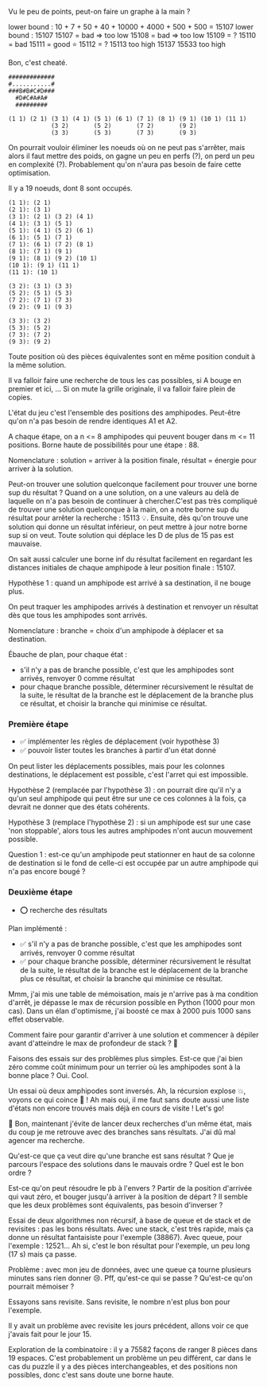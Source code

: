 
Vu le peu de points, peut-on faire un graphe à la main ?

lower bound : 10 + 7 + 50 + 40 + 10000 + 4000 + 500 + 500 = 15107
lower bound : 15107
15107 = bad => too low
15108 = bad => too low
15109 = ?
15110 = bad
15111 = good ⭐
15112 = ?
15113 too high
15137
15533 too high

Bon, c'est cheaté.

```
#############
#...........#
###B#B#C#D###
  #D#C#A#A#
  #########
```

```
(1 1) (2 1) (3 1) (4 1) (5 1) (6 1) (7 1) (8 1) (9 1) (10 1) (11 1)
            (3 2)       (5 2)       (7 2)       (9 2)
            (3 3)       (5 3)       (7 3)       (9 3)
```

On pourrait vouloir éliminer les noeuds où on ne peut pas s'arrêter, mais alors
il faut mettre des poids, on gagne un peu en perfs (?), on perd un peu en
complexité (?). Probablement qu'on n'aura pas besoin de faire cette
optimisation.

Il y a 19 noeuds, dont 8 sont occupés.

```
(1 1): (2 1)
(2 1): (3 1)
(3 1): (2 1) (3 2) (4 1)
(4 1): (3 1) (5 1)
(5 1): (4 1) (5 2) (6 1)
(6 1): (5 1) (7 1)
(7 1): (6 1) (7 2) (8 1)
(8 1): (7 1) (9 1)
(9 1): (8 1) (9 2) (10 1)
(10 1): (9 1) (11 1)
(11 1): (10 1)

(3 2): (3 1) (3 3)
(5 2): (5 1) (5 3)
(7 2): (7 1) (7 3)
(9 2): (9 1) (9 3)

(3 3): (3 2)
(5 3): (5 2)
(7 3): (7 2)
(9 3): (9 2)
```

Toute position où des pièces équivalentes sont en même position conduit à la
même solution.

Il va falloir faire une recherche de tous les cas possibles, si A bouge en
premier et ici, ... Si on mute la grille originale, il va falloir faire plein
de copies.

L'état du jeu c'est l'ensemble des positions des amphipodes. Peut-être qu'on
n'a pas besoin de rendre identiques A1 et A2.

A chaque étape, on a n <= 8 amphipodes qui peuvent bouger dans m <= 11
positions. Borne haute de possibilités pour une étape : 88.

Nomenclature : solution = arriver à la position finale, résultat = énergie pour
arriver à la solution.

Peut-on trouver une solution quelconque facilement pour trouver une borne sup
du résultat ?  Quand on a une solution, on a une valeurs au delà de laquelle on
n'a pas besoin de continuer à chercher.C'est pas très compliqué de trouver une
solution quelconque à la main, on a notre borne sup du résultat pour arrêter la
recherche : 15113 💡. Ensuite, dès qu'on trouve une solution qui donne un
résultat inférieur, on peut mettre à jour notre borne sup si on veut.  Toute
solution qui déplace les D de plus de 15 pas est mauvaise.

On sait aussi calculer une borne inf du résultat facilement en regardant les
distances initiales de chaque amphipode à leur position finale : 15107.

Hypothèse 1 : quand un amphipode est arrivé à sa destination, il ne bouge plus.

On peut traquer les amphipodes arrivés à destination et renvoyer un résultat
dès que tous les amphipodes sont arrivés.

Nomenclature : branche = choix d'un amphipode à déplacer et sa destination.

Ébauche de plan, pour chaque état :
- s'il n'y a pas de branche possible, c'est que les amphipodes sont arrivés,
  renvoyer 0 comme résultat
- pour chaque branche possible, déterminer récursivement le résultat de la
  suite, le résultat de la branche est le déplacement de la branche plus ce
  résultat, et choisir la branche qui minimise ce résultat.

### Première étape

- ✅ implémenter les règles de déplacement (voir hypothèse 3)
- ✅ pouvoir lister toutes les branches à partir d'un état donné

On peut lister les déplacements possibles, mais pour les colonnes destinations,
le déplacement est possible, c'est l'arret qui est impossible.

Hypothèse 2 (remplacée par l'hypothèse 3) : on pourrait dire qu'il n'y a qu'un
seul amphipode qui peut être sur une ce ces colonnes à la fois, ça devrait ne
donner que des états cohérents.

Hypothèse 3 (remplace l'hypothèse 2) : si un amphipode est sur une case 'non
stoppable', alors tous les autres amphipodes n'ont aucun mouvement possible.

Question 1 : est-ce qu'un amphipode peut stationner en haut de sa colonne de
destination si le fond de celle-ci est occupée par un autre amphipode qui n'a
pas encore bougé ?

### Deuxième étape

- ⭕ recherche des résultats

Plan implémenté :
- ✅ s'il n'y a pas de branche possible, c'est que les amphipodes sont arrivés,
  renvoyer 0 comme résultat
- ✅ pour chaque branche possible, déterminer récursivement le résultat de la
  suite, le résultat de la branche est le déplacement de la branche plus ce
  résultat, et choisir la branche qui minimise ce résultat.

Mmm, j'ai mis une table de mémoisation, mais je n'arrive pas à ma condition
d'arrêt, je dépasse le max de récursion possible en Python (1000 pour mon cas).
Dans un élan d'optimisme, j'ai boosté ce max à 2000 puis 1000 sans effet
observable.

Comment faire pour garantir d'arriver à une solution et commencer à dépiler
avant d'atteindre le max de profondeur de stack ? 🤔

Faisons des essais sur des problèmes plus simples. Est-ce que j'ai bien zéro
comme coût minimum pour un terrier où les amphipodes sont à la bonne place ?
Oui. Cool.

Un essai où deux amphipodes sont inversés. Ah, la récursion explose 💥, voyons
ce qui coince 🔎 ! Ah mais oui, il me faut sans doute aussi une liste d'états
non encore trouvés mais déjà en cours de visite ! Let's go!

🚣 Bon, maintenant j'évite de lancer deux recherches d'un même état, mais du
coup je me retrouve avec des branches sans résultats. J'ai dû mal agencer ma
recherche.

Qu'est-ce que ça veut dire qu'une branche est sans résultat ? Que je parcours
l'espace des solutions dans le mauvais ordre ? Quel est le bon ordre ?

Est-ce qu'on peut résoudre le pb à l'envers ? Partir de la position d'arrivée
qui vaut zéro, et bouger jusqu'à arriver à la position de départ ? Il semble
que les deux problèmes sont équivalents, pas besoin d'inverser ?

Essai de deux algorithmes non récursif, à base de queue et de stack et de
revisites : pas les bons résultats. Avec une stack, c'est très rapide, mais ça
donne un résultat fantaisiste pour l'exemple (38867). Avec queue, pour
l'exemple : 12521... Ah si, c'est le bon résultat pour l'exemple, un peu long
(17 s) mais ça passe.

Problème : avec mon jeu de données, avec une queue ça tourne plusieurs minutes
sans rien donner 😢. Pff, qu'est-ce qui se passe ? Qu'est-ce qu'on pourrait
mémoiser ?

Essayons sans revisite. Sans revisite, le nombre n'est plus bon pour l'exemple.

Il y avait un problème avec revisite les jours précédent, allons voir ce que
j'avais fait pour le jour 15.

Exploration de la combinatoire : il y a 75582 façons de ranger 8 pièces dans 19
espaces. C'est probablement un problème un peu différent, car dans le cas du
puzzle il y a des pièces interchangeables, et des positions non possibles, donc
c'est sans doute une borne haute.
